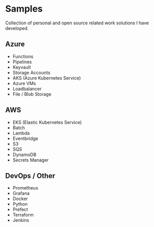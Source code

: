 # Samples

Collection of personal and open source related work solutions I have developed.

## Azure 
 - Functions
 - Pipelines
 - Keyvault
 - Storage Accounts
 - AKS (Azure Kubernetes Service)
 - Azure VMs
 - Loadbalancer
 - File / Blob Storage

## AWS
 - EKS (Elastic Kubernetes Service) 
 - Batch
 - Lambda
 - Eventbridge
 - S3
 - SQS
 - DynamoDB
 - Secrets Manager

## DevOps / Other
 - Prometheus
 - Grafana
 - Docker
 - Python
 - Prefect
 - Terraform 
 - Jenkins
